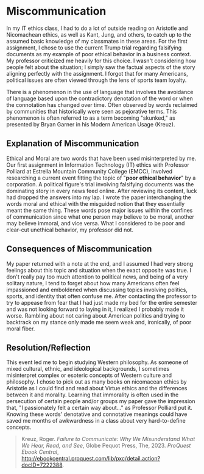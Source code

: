 # Miscommunication

In my IT ethics class, I had to do a lot of outside reading on Aristotle and Nicomachean ethics, as well as Kant, Jung, and others, to catch up to the assumed basic knowledge of my classmates in these areas. For the first assignment, I chose to use the current Trump trial regarding falsifying documents as my example of poor ethical behavior in a business context. My professor criticized me heavily for this choice. I wasn't considering how people felt about the situation; I simply saw the factual aspects of the story aligning perfectly with the assignment. I forgot that for many Americans, political issues are often viewed through the lens of sports team loyalty.

There is a phenomenon in the use of language that involves the avoidance of language based upon the contradictory denotation of the word or when the connotation has changed over time. Often observed by words reclaimed by communities that historically were seen as pejorative terms. This phenomenon is often referred to as a term becoming "skunked," as presented by Bryan Garner in his Modern American Usage (Kreuz). 
## Explanation of Miscommunication

Ethical and Moral are two words that have been used misinterpreted by me. Our first assignment in Information Technology (IT) ethics with Professor Polliard at Estrella Mountain Community College (EMCC), involved researching a current event fitting the topic of "**poor ethical behavior**" by a corporation. A political figure's trial involving falsifying documents was the dominating story in every news feed online. After reviewing its content, luck had dropped the answers into my lap. I wrote the paper interchanging the words moral and ethical with the misguided notion that they essentially meant the same thing. These words pose major issues within the confines of communication since what one person may believe to be moral, another may believe immoral, and vice versa. What I considered to be poor and clear-cut unethical behavior, my professor did not. 
## Consequences of Miscommunication

My paper returned with a note at the end, and I assumed I had very strong feelings about this topic and situation when the exact opposite was true. I don't really pay too much attention to political news, and being of a very solitary nature, I tend to forget about how many Americans often feel impassioned and emboldened when discussing topics involving politics, sports, and identity that often confuse me. After contacting the professor to try to appease from fear that I had just made my bed for the entire semester and was not looking forward to laying in it, I realized I probably made it worse. Rambling about not caring about American politics and trying to backtrack on my stance only made me seem weak and, ironically, of poor moral fiber.

## Resolution/Reflection

This event led me to begin studying Western philosophy. As someone of mixed cultural, ethnic, and ideological backgrounds, I sometimes misinterpret complex or esoteric concepts of Western culture and philosophy. I chose to pick out as many books on nicomacean ethics by Aristotle as I could find and read about Virtue ethics and the differences between it and morality. Learning that immorality is often used in the persecution of certain people and/or groups my paper gave the impression that, "I passionately felt a certain way about..." as Professor Polliard put it. Knowing these words' denotative and connotative meanings could have saved me months of awkwardness in a class about very hard-to-define concepts. 

> Kreuz, Roger. _Failure to Communicate: Why We Misunderstand What We Hear, Read, and See_, Globe Pequot Press, The, 2023. _ProQuest Ebook Central_, http://ebookcentral.proquest.com/lib/pxc/detail.action?docID=7222388.  



